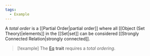 ```yaml
---
tags:
  - Example
---
```

A _total order_ is a [[Partial Order|partial order]] where all [[Object (Set Theory)|elements]] in the [[Set|set]] can be considered [[Strongly Connected Relation|strongly connected]].

> [!example]
>  The [Eq](https://doc.rust-lang.org/std/cmp/trait.Eq.html) **trait** requires a _total ordering_.